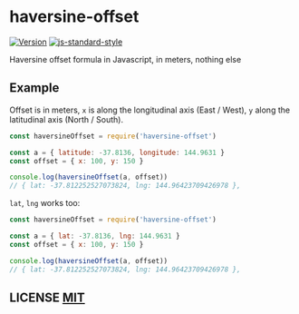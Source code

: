 # haversine-offset
[![Version](http://img.shields.io/npm/v/haversine-offset.svg)](https://www.npmjs.org/package/haversine-offset)
[![js-standard-style](https://cdn.rawgit.com/feross/standard/master/badge.svg)](https://github.com/feross/standard)

Haversine offset formula in Javascript, in meters, nothing else


## Example

Offset is in meters, `x` is along the longitudinal axis (East / West), `y` along the latitudinal axis (North / South).

``` javascript
const haversineOffset = require('haversine-offset')

const a = { latitude: -37.8136, longitude: 144.9631 }
const offset = { x: 100, y: 150 }

console.log(haversineOffset(a, offset))
// { lat: -37.812252527073824, lng: 144.96423709426978 },
```

`lat`, `lng` works too:

``` javascript
const haversineOffset = require('haversine-offset')

const a = { lat: -37.8136, lng: 144.9631 }
const offset = { x: 100, y: 150 }

console.log(haversineOffset(a, offset))
// { lat: -37.812252527073824, lng: 144.96423709426978 },
```


## LICENSE [MIT](LICENSE)
